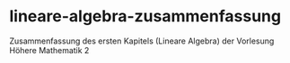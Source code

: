 # lineare-algebra-zusammenfassung
Zusammenfassung des ersten Kapitels (Lineare Algebra) der Vorlesung Höhere Mathematik 2
